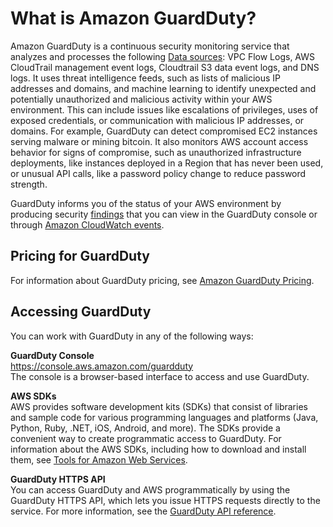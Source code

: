 # What is Amazon GuardDuty?<a name="what-is-guardduty"></a>

Amazon GuardDuty is a continuous security monitoring service that analyzes and processes the following [Data sources](guardduty_data-sources.md#guardduty_data-sources.title): VPC Flow Logs, AWS CloudTrail management event logs, Cloudtrail S3 data event logs, and DNS logs\. It uses threat intelligence feeds, such as lists of malicious IP addresses and domains, and machine learning to identify unexpected and potentially unauthorized and malicious activity within your AWS environment\. This can include issues like escalations of privileges, uses of exposed credentials, or communication with malicious IP addresses, or domains\. For example, GuardDuty can detect compromised EC2 instances serving malware or mining bitcoin\. It also monitors AWS account access behavior for signs of compromise, such as unauthorized infrastructure deployments, like instances deployed in a Region that has never been used, or unusual API calls, like a password policy change to reduce password strength\.

GuardDuty informs you of the status of your AWS environment by producing security [findings](guardduty_findings.md) that you can view in the GuardDuty console or through [Amazon CloudWatch events](guardduty_findings_cloudwatch.md)\. 

## Pricing for GuardDuty<a name="guardduty_pricing"></a>

For information about GuardDuty pricing, see [Amazon GuardDuty Pricing](http://aws.amazon.com/guardduty/pricing/)\. 

## Accessing GuardDuty<a name="guardduty_access"></a>

You can work with GuardDuty in any of the following ways: 

**GuardDuty Console**  
[https://console\.aws\.amazon\.com/guardduty](https://console.aws.amazon.com/guardduty)  
The console is a browser\-based interface to access and use GuardDuty\.

**AWS SDKs**  
AWS provides software development kits \(SDKs\) that consist of libraries and sample code for various programming languages and platforms \(Java, Python, Ruby, \.NET, iOS, Android, and more\)\. The SDKs provide a convenient way to create programmatic access to GuardDuty\. For information about the AWS SDKs, including how to download and install them, see [Tools for Amazon Web Services](https://aws.amazon.com/tools/)\.

**GuardDuty HTTPS API**  
You can access GuardDuty and AWS programmatically by using the GuardDuty HTTPS API, which lets you issue HTTPS requests directly to the service\. For more information, see the [GuardDuty API reference](https://docs.aws.amazon.com/guardduty/latest/APIReference/)\. 